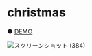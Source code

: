 # christmas

● <a href="https://hisamikurita.github.io/christmas/dist/">DEMO</a>

![スクリーンショット (384)](https://user-images.githubusercontent.com/47776346/103097973-79cf0000-464c-11eb-9f5d-97b1781c0518.png)
